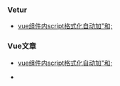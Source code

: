 ### Vetur

* [vue组件内script格式化自动加"和;](https://github.com/vuejs/vetur/issues/483)

### 

### 

### Vue文章

* [vue组件内script格式化自动加"和;](https://github.com/vuejs/vetur/issues/483)

* 


